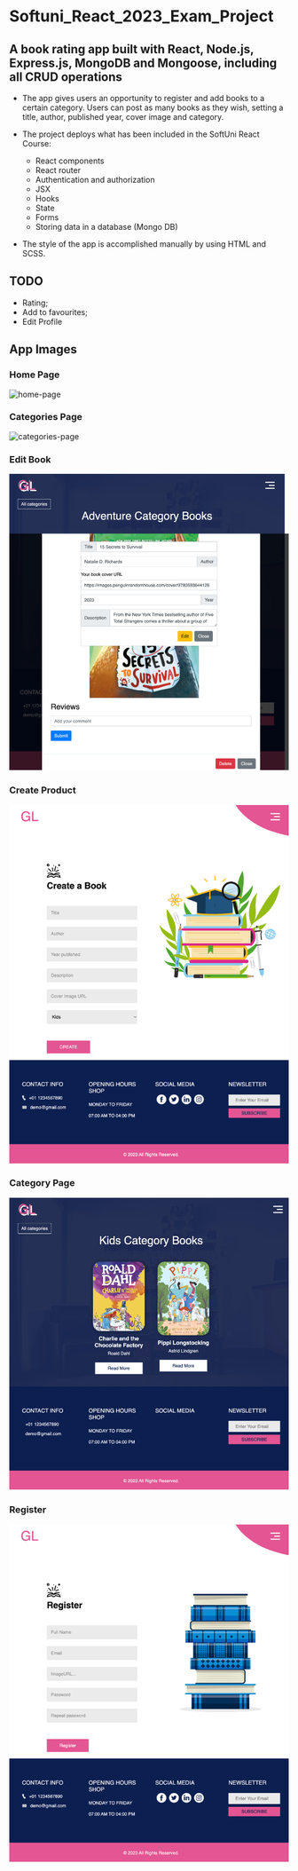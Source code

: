 # Softuni_React_2023_Exam_Project

## A book rating app built with React, Node.js, Express.js, MongoDB and Mongoose, including all CRUD operations

* The app gives users an opportunity to register and add books to a certain category. Users can post as many books as they wish, setting a title, author, published year, cover image and category.
* The project deploys what has been included in the SoftUni React Course:
    * React components
    * React router
    * Authentication and authorization
    * JSX
    * Hooks
    * State
    * Forms
    * Storing data in a database (Mongo DB)

* The style of the app is accomplished manually by using HTML and SCSS.

## TODO

- Rating;
- Add to favourites;
- Edit Profile

## App Images

### Home Page

![home-page](https://github.com/sonyagennova/React-Project/blob/main/my-app/screenshots/localhost_5173_.png)

### Categories Page

![categories-page](https://github.com/sonyagennova/React-Project/blob/main/my-app/screenshots/localhost_5173_%2023.59.22.png)

### Edit Book

![edit-book](https://github.com/sonyagennova/React-Project/blob/main/my-app/screenshots/localhost_5173_%200.02.23.png)

### Create Product

![create-new-book](https://github.com/sonyagennova/React-Project/blob/main/my-app/screenshots/localhost_5173_%2023.59.56.png)

### Category Page

![category-page](https://github.com/sonyagennova/React-Project/blob/main/my-app/screenshots/localhost_5173_%200.00.34.png)

### Register

![register](https://github.com/sonyagennova/React-Project/blob/main/my-app/screenshots/localhost_5173_%200.03.01.png)
